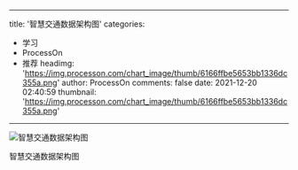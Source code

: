 
---
title: '智慧交通数据架构图'
categories: 
 - 学习
 - ProcessOn
 - 推荐
headimg: 'https://img.processon.com/chart_image/thumb/6166ffbe5653bb1336dc355a.png'
author: ProcessOn
comments: false
date: 2021-12-20 02:40:59
thumbnail: 'https://img.processon.com/chart_image/thumb/6166ffbe5653bb1336dc355a.png'
---

<div>   
<img class="thumb" alt="智慧交通数据架构图" src="https://img.processon.com/chart_image/thumb/6166ffbe5653bb1336dc355a.png" referrerpolicy="no-referrer">
<p>智慧交通数据架构图</p>  
</div>
            